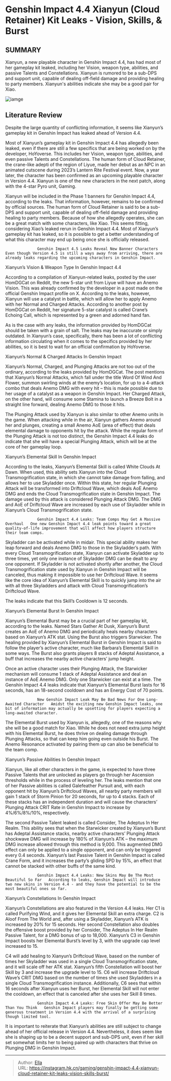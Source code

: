 # Genshin Impact 4.4 Xianyun (Cloud Retainer) Kit Leaks - Vision, Skills, &amp; Burst


## SUMMARY 



  Xianyun, a new playable character in Genshin Impact 4.4, has had most of her gameplay kit leaked, including her Vision, weapon type, abilities, and passive Talents and Constellations.   Xianyun is rumored to be a sub-DPS and support unit, capable of dealing off-field damage and providing healing to party members.   Xianyun&#39;s abilities indicate she may be a good pair for Xiao.  

![iamge](https://static1.srcdn.com/wordpress/wp-content/uploads/2024/01/genshin-impact-44-xianyun-leaks-gameplay-abilities-skills-burst-vision.jpg)

## Literature Review

Despite the large quantity of conflicting information, it seems like Xianyun’s gameplay kit in Genshin Impact has leaked ahead of Version 4.4.




Most of Xianyun’s gameplay kit in Genshin Impact 4.4 has allegedly been leaked, even if there are still a few specifics that are being worked on by the developer, HoYoverse. This includes her Vision, weapon type, abilities, and even passive Talents and Constellations. The human form of Cloud Retainer, the crane-like adepti of the region of Liyue, made her debut as an NPC in an animated cutscene during 2023’s Lantern Rite Festival event. Now, a year later, the character has been confirmed as an upcoming playable character in Version 4.4. Xianyun is one of the new characters in the next patch, along with the 4-star Pyro unit, Gaming.




Xianyun will be included in the Phase 1 banners for Genshin Impact 4.4, according to the leaks. That information, however, remains to be confirmed by official sources. The human form of Cloud Retainer is said to be a sub-DPS and support unit, capable of dealing off-field damage and providing healing to party members. Because of how she allegedly operates, she can be a great match with some characters, like Xiao. This seems fitting, considering Xiao’s leaked rerun in Genshin Impact 4.4. Most of Xianyun’s gameplay kit has leaked, so it is possible to get a better understanding of what this character may end up being once she is officially released.

                  Genshin Impact 4.5 Leaks Reveal New Banner Characters   Even though Version 4.5 is still a ways away from arriving, there are already leaks regarding the upcoming characters in Genshin Impact.   


 Xianyun’s Vision &amp; Weapon Type In Genshin Impact 4.4 
         




According to a compilation of Xianyun-related leaks, posted by the user HomDGCat on Reddit, the new 5-star unit from Liyue will have an Anemo Vision. This was already confirmed by the developer in a post made on the official Genshin Impact profile on X. According to the leaks, however, Xianyun will use a catalyst in battle, which will allow her to apply Anemo with her Normal and Charged Attacks. According to another post by HomDGCat on Reddit, her signature 5-star catalyst is called Crane’s Echoing Call, which is represented by a green and adorned hand fan.



As is the case with any leaks, the information provided by HomDGCat should be taken with a grain of salt. The leaks may be inaccurate or simply outdated. In Xianyun’s case, specifically, there has been a lot of conflicting information circulating when it comes to the specifics provided by her abilities, so it is best to wait for an official confirmation by HoYoverse.






 Xianyun’s Normal &amp; Charged Attacks In Genshin Impact 
          




Xianyun’s Normal, Charged, and Plunging Attacks are not too out of the ordinary, according to the leaks provided by HomDGCat. The post mentions that Xianyun’s Normal Attacks, which fall under the title Word Of Wind And Flower, summon swirling winds at the enemy’s location, for up to a 4-attack combo that deals Anemo DMG with every hit – this is made possible due to her usage of a catalyst as a weapon in Genshin Impact. Her Charged Attack, on the other hand, will consume some Stamina to launch a Breeze Bolt in a straight line forward, dealing Anemo DMG to those it hits.

The Plunging Attack used by Xianyun is also similar to other Anemo units in the game. When attacking while in the air, Xianyun gathers Anemo around her and plunges, creating a small Anemo AoE (area of effect) that deals elemental damage to opponents hit by the attack. While the regular form of the Plunging Attack is not too distinct, the Genshin Impact 4.4 leaks do indicate that she will have a special Plunging Attack, which will be at the core of her gameplay loop.






 Xianyun’s Elemental Skill In Genshin Impact 
          

According to the leaks, Xianyun’s Elemental Skill is called White Clouds At Dawn. When used, this ability sets Xianyun into the Cloud Transmogrification state, in which she cannot take damage from falling, and allows her to use Skyladder once. Within this state, her regular Plunging Attack will be transformed into Driftcloud Wave, which deals AoE Anemo DMG and ends the Cloud Transmogrification state in Genshin Impact. The damage used by this attack is considered Plunging Attack DMG. The DMG and AoE of Driftcloud Wave are increased by each use of Skyladder while in Xianyun’s Cloud Transmogrification state.

                  Genshin Impact 4.4 Leaks: Team Comps May Get A Massive Overhaul   One new Genshin Impact 4.4 leak points toward a great quality-of-life improvement that will affect how players structure their team comps.   




Skyladder can be activated while in midair. This special ability makes her leap forward and deals Anemo DMG to those in the Skyladder’s path. With every Cloud Transmogrification state, Xianyun can activate Skyladder up to three times, yet only one instance of Skyladder DMG can be dealt to any one opponent. If Skyladder is not activated shortly after another, the Cloud Transmogrification state used by Xianyun in Genshin Impact will be canceled, thus making it impossible to use her Driftcloud Wave. It seems like the core idea of Xianyun’s Elemental Skill is to quickly jump into the air with all three Skyladders and attack with Cloud Transmogrification’s Driftcloud Wave.



The leaks indicate that this Skill’s Cooldown is 12 seconds.






 Xianyun’s Elemental Burst In Genshin Impact 
          




Xianyun’s Elemental Burst may be a crucial part of her gameplay kit, according to the leaks. Named Stars Gather At Dusk, Xianyun’s Burst creates an AoE of Anemo DMG and periodically heals nearby characters based on Xianyun’s ATK stat. Using the Burst also triggers Starwicker. The healing provided by Xianyun’s Elemental Burst in Genshin Impact is said to follow the player’s active character, much like Barbara’s Elemental Skill in some ways. The Burst also grants players 8 stacks of Adeptal Assistance, a buff that increases the nearby active characters’ jump height.

Once an active character uses their Plunging Attack, the Starwicker mechanism will consume 1 stack of Adeptal Assistance and deal an instance of AoE Anemo DMG. Only one Starwicker can exist at a time. The Genshin Impact 4.4 leaks indicate that Xianyun’s Elemental Burst lasts for 16 seconds, has an 18-second cooldown and has an Energy Cost of 70 points.

                  New Genshin Impact Leak May Be Bad News For One Long-Awaited Character   Amidst the exciting new Genshin Impact leaks, one bit of information may actually be upsetting for players expecting a long-awaited character.   






The Elemental Burst used by Xianyun is, allegedly, one of the reasons why she will be a good match for Xiao. While he does not need extra jump height with his Elemental Burst, he does thrive on dealing damage through Plunging Attacks, so that can keep him going even outside his Burst. The Anemo Resonance activated by pairing them up can also be beneficial to the team comp.






 Xianyun’s Passive Abilities In Genshin Impact 
          

Xianyun, like all other characters in the game, is expected to have three Passive Talents that are unlocked as players go through her Ascension thresholds while in the process of leveling her. The leaks mention that one of her Passive abilities is called Galefeather Pursuit and, with each opponent hit by Xianyun’s Driftcloud Waves, all nearby party members will gain 1 stack of Storm Pinion for 20 seconds, for up to 4 stacks. Each of these stacks has an independent duration and will cause the characters’ Plunging Attack CRIT Rate in Genshin Impact to increase by 4%/6%/8%/10%, respectively.




The second Passive Talent leaked is called Consider, The Adeptus In Her Realm. This ability sees that when the Starwicker created by Xianyun’s Burst has Adeptal Assistance stacks, nearby active characters’ Plunging Attack shockwave DMG will increase by 180% of Xianyun’s ATK – the maximum DMG increase allowed through this method is 9,000. This augmented DMG effect can only be applied to a single opponent, and can only be triggered every 0.4 seconds. Xianyun’s last Passive Talent in Genshin Impact is called Crane Form, and it increases the party’s gliding SPD by 15%, an effect that cannot be stacked with other buffs of the same kind.

                  Genshin Impact 4.4 Leaks: New Skins May Be The Most Beautiful So Far   According to leaks, Genshin Impact will introduce two new skins in Version 4.4 - and they have the potential to be the most beautiful ones so far.   



 Xianyun’s Constellations In Genshin Impact 
          




Xianyun’s Constellations are also featured in the Version 4.4 leaks. Her C1 is called Purifying Wind, and it gives her Elemental Skill an extra charge. C2 is Aloof From The World and, after using a Skyladder, Xianyun’s ATK is increased by 20% for 15 seconds. Her second Constellation also doubles the offensive boost provided by her Consider, The Adeptus In Her Realm Passive Talent, for a DMG bonus of up to 18,000. Xianyun’s C3 in Genshin Impact boosts her Elemental Burst’s level by 3, with the upgrade cap level increased to 15.

C4 will add healing to Xianyun’s Driftcloud Wave, based on the number of times her Skyladder was used in a single Cloud Transmogrification state, and it will scale off her ATK stat. Xianyun’s fifth Constellation will boost her Skill by 3 and increase the upgrade level to 15. C6 will increase Driftcloud Wave’s CRIT DMG based on the number of times she used Skyladders in a single Cloud Transmogrification instance. Additionally, C6 sees that within 16 seconds after Xianyun uses her Burst, her Elemental Skill will not enter the cooldown, an effect that is canceled after she uses her Skill 8 times.




                  Genshin Impact 4.4 Leaks: Free Skin Offer May Be Better Than You Think   Genshin Impact players may finally be getting some generous treatment in Version 4.4 with the arrival of a surprising though limited tool.   

It is important to reiterate that Xianyun’s abilities are still subject to change ahead of her official release in Version 4.4. Nevertheless, it does seem like she is shaping up to be a decent support and sub-DPS unit, even if her skill set somewhat limits her to being paired up with characters that thrive on Plunging DMG in Genshin Impact.



---

> Author: [Ella](https://instagram.hk.cn/)  
> URL: https://instagram.hk.cn/gaming/genshin-impact-4.4-xianyun-cloud-retainer-kit-leaks-vision-skills-burst/  

